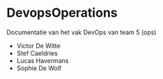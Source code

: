 # DevopsOperations

Documentatie van het vak DevOps van team 5 (ops)
- Victor De Witte
- Stef Caeldries
- Lucas Havermans
- Sophie De Wolf
